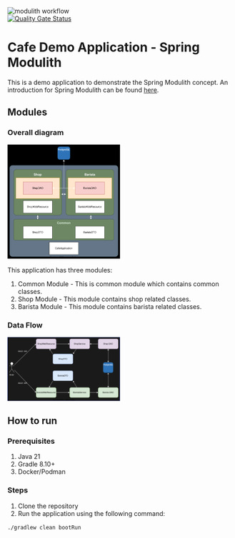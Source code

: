 ![modulith workflow](https://github.com/cafedemo/modulith/actions/workflows/gradle.yml/badge.svg)  
[![Quality Gate Status](https://sonarcloud.io/api/project_badges/measure?project=cafedemo_modulith&metric=alert_status)](https://sonarcloud.io/summary/new_code?id=cafedemo_modulith)

# Cafe Demo Application - Spring Modulith 

This is a demo application to demonstrate the Spring Modulith concept. 
An introduction for Spring Modulith can be found [here](./docs/intro.md).

## Modules

### Overall diagram

<img src="./docs/modulith.svg" alt="Modulith Demo Application" width="50%">

This application has three modules:
1. Common Module - This is common module which contains common classes.
2. Shop Module - This module contains shop related classes.
3. Barista Module - This module contains barista related classes.

### Data Flow

<img src="./docs/dataflow.svg" alt="Data Flow" width="50%">

## How to run

### Prerequisites

1. Java 21
2. Gradle 8.10+
3. Docker/Podman

### Steps

1. Clone the repository
2. Run the application using the following command:
```shell
./gradlew clean bootRun
```



